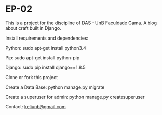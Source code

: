 # EP-02

This is a project for the discipline of DAS - UnB Faculdade Gama. 
A blog about craft built in Django.

Install requirements and dependencies:

Python: sudo apt-get install python3.4

Pip: sudo apt-get install python-pip

Django: sudo pip install django==1.8.5

Clone or fork this project

Create a Data Base: python manage.py migrate

Create a superuser for admin: python manage.py createsuperuser


Contact: keliunb@gmail.com
